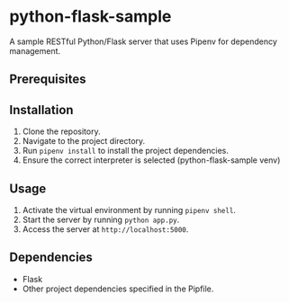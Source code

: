 # python-flask-sample
A sample RESTful Python/Flask server that uses Pipenv for dependency management.

## Prerequisites

## Installation
1. Clone the repository.
2. Navigate to the project directory.
3. Run `pipenv install` to install the project dependencies.
4. Ensure the correct interpreter is selected (python-flask-sample venv)

## Usage
1. Activate the virtual environment by running `pipenv shell`.
2. Start the server by running `python app.py`.
3. Access the server at `http://localhost:5000`.

## Dependencies
- Flask
- Other project dependencies specified in the Pipfile.


